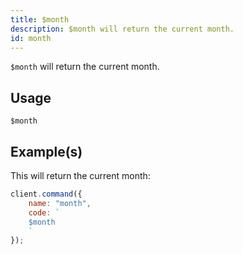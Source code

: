 ```yaml
---
title: $month
description: $month will return the current month.
id: month
---
```


`$month` will return the current month.

## Usage

```aoi
$month
```

## Example(s)

This will return the current month:

```javascript
client.command({
    name: "month",
    code: `
    $month
    `
});
```

